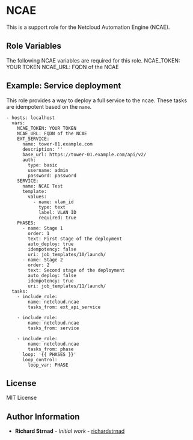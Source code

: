 NCAE
====

This is a support role for the Netcloud Automation Engine (NCAE).


Role Variables
--------------

The following NCAE variables are required for this role.
NCAE_TOKEN: YOUR TOKEN
NCAE_URL: FQDN of the NCAE

Example: Service deployment
----------------
This role provides a way to deploy a full service to the ncae. These tasks
are idempotent based on the `name`.

    - hosts: localhost
      vars:
        NCAE_TOKEN: YOUR TOKEN
        NCAE_URL: FQDN of the NCAE
        EXT_SERVICE:
          name: tower-01.example.com
          description: ''
          base_url: https://tower-01.example.com/api/v2/
          auth:
            type: basic
            username: admin
            password: password
        SERVICE:
          name: NCAE Test
          template:
            values:
              - name: vlan_id
                type: text
                label: VLAN ID
                required: true
        PHASES:
          - name: Stage 1
            order: 1
            text: First stage of the deployment
            auto_deploy: true
            idempotency: false
            uri: job_templates/10/launch/
          - name: Stage 2
            order: 2
            text: Second stage of the deployment
            auto_deploy: false
            idempotency: true
            uri: job_templates/11/launch/
      tasks:
        - include_role:
            name: netcloud.ncae
            tasks_from: ext_api_service

        - include_role:
            name: netcloud.ncae
            tasks_from: service

        - include_role:
            name: netcloud.ncae
            tasks_from: phase
          loop: '{{ PHASES }}'
          loop_control:
            loop_var: PHASE

License
-------

MIT License

Author Information
------------------

-   **Richard Strnad** - _Initial work_ - [richardstrnad](https://github.com/richardstrnad)
